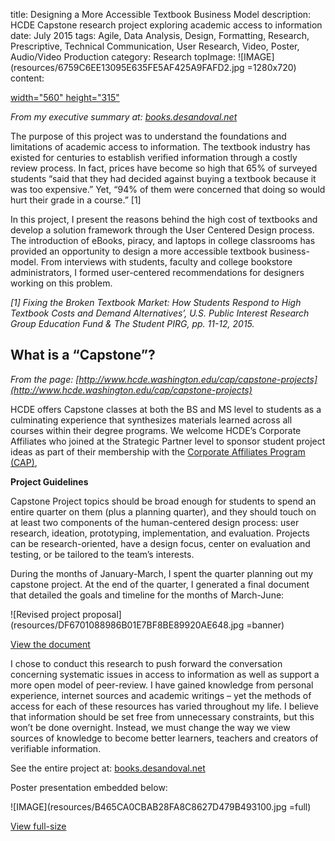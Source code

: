 title: Designing a More Accessible Textbook Business Model
description: HCDE Capstone research project exploring academic access to information
date: July 2015
tags: Agile, Data Analysis, Design, Formatting, Research, Prescriptive, Technical Communication, User Research, Video, Poster, Audio/Video Production
category: Research
topImage: ![IMAGE](resources/6759C6EE13095E635FE5AF425A9FAFD2.jpg =1280x720)
content:

[width="560" height="315"](https://www.youtube.com/embed/LunOOGYZlPo)

_From my executive summary at: [books.desandoval.net](http://books.desandoval.net/)_

The purpose of this project was to understand the foundations and limitations of academic access to information. The textbook industry has existed for centuries to establish verified information through a costly review process. In fact, prices have become so high that 65% of surveyed students “said that they had decided against buying a textbook because it was too expensive.” Yet, “94% of them were concerned that doing so would hurt their grade in a course.” [1]

In this project, I present the reasons behind the high cost of textbooks and develop a solution framework through the User Centered Design process. The introduction of eBooks, piracy, and laptops in college classrooms has provided an opportunity to design a more accessible textbook business-model. From interviews with students, faculty and college bookstore administrators, I formed user-centered recommendations for designers working on this problem.

_[1] Fixing the Broken Textbook Market: How Students Respond to High Textbook Costs and Demand Alternatives’, U.S. Public Interest Research Group Education Fund & The Student PIRG, pp. 11-12, 2015._

## What is a “Capstone”?

_From the page: [http://www.hcde.washington.edu/cap/capstone-projects](http://www.hcde.washington.edu/cap/capstone-projects)_

HCDE offers Capstone classes at both the BS and MS level to students as a culminating experience that synthesizes materials learned across all courses within their degree programs. We welcome HCDE’s Corporate Affiliates who joined at the Strategic Partner level to sponsor student project ideas as part of their membership with the [Corporate Affiliates Program (CAP)](http://www.hcde.washington.edu/cap),

**Project Guidelines**

Capstone Project topics should be broad enough for students to spend an entire quarter on them (plus a planning quarter), and they should touch on at least two components of the human-centered design process: user research, ideation, prototyping, implementation, and evaluation. Projects can be research-oriented, have a design focus, center on evaluation and testing, or be tailored to the team’s interests.

During the months of January-March, I spent the quarter planning out my capstone project. At the end of the quarter, I generated a final document that detailed the goals and timeline for the months of March-June:

![Revised project proposal](resources/DF6701088986B01E7BF8BE89920AE648.jpg =banner)

[View the document](http://desandoval.net/wp-content/uploads/2015/06/1-Revised-Project-Proposal.pdf)

I chose to conduct this research to push forward the conversation concerning systematic issues in access to information as well as support a more open model of peer-review. I have gained knowledge from personal experience, internet sources and academic writings – yet the methods of access for each of these resources has varied throughout my life. I believe that information should be set free from unnecessary constraints, but this won’t be done overnight. Instead, we must change the way we view sources of knowledge to become better learners, teachers and creators of verifiable information.

See the entire project at: [books.desandoval.net](http://books.desandoval.net/)

Poster presentation embedded below:

![IMAGE](resources/B465CA0CBAB28FA8C8627D479B493100.jpg =full)

[View full-size](https://desandoval.net/wp-content/uploads/2015/06/Exploring-Academic-Access-Poster.pdf)

